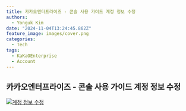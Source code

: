 ```yaml
---
title: 카카오엔터프라이즈 - 콘솔 사용 가이드 계정 정보 수정
authors:
  - Yonguk Kim
date: "2024-11-04T13:24:45.862Z"
feature_image: images/cover.png
categories:
  - Tech
tags:
  - KaKaOEnterprise
  - Account
---
```


## 카카오엔터프라이즈 - 콘솔 사용 가이드 계정 정보 수정
[![계정 정보 수정](https://img.youtube.com/vi/STR283pdyd0/0.jpg)](https://youtu.be/STR283pdyd0?si=9AidWev2vUQPlMLQ)